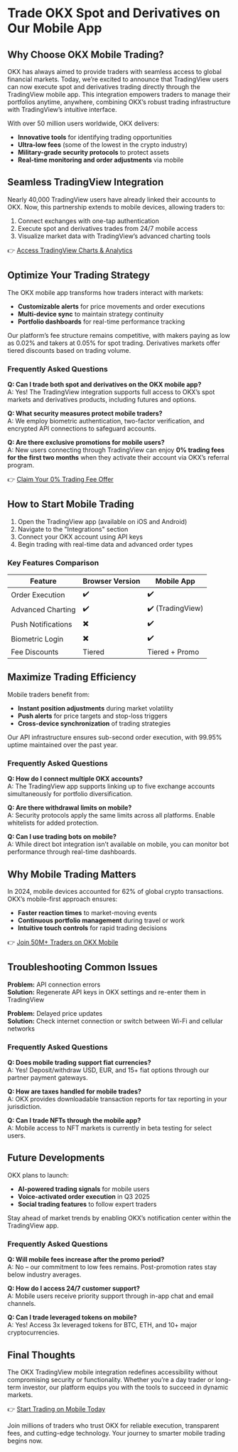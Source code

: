 # Trade OKX Spot and Derivatives on Our Mobile App  

## Why Choose OKX Mobile Trading?  
OKX has always aimed to provide traders with seamless access to global financial markets. Today, we’re excited to announce that TradingView users can now execute spot and derivatives trading directly through the TradingView mobile app. This integration empowers traders to manage their portfolios anytime, anywhere, combining OKX’s robust trading infrastructure with TradingView’s intuitive interface.  

With over 50 million users worldwide, OKX delivers:  
- **Innovative tools** for identifying trading opportunities  
- **Ultra-low fees** (some of the lowest in the crypto industry)  
- **Military-grade security protocols** to protect assets  
- **Real-time monitoring and order adjustments** via mobile  

## Seamless TradingView Integration  
Nearly 40,000 TradingView users have already linked their accounts to OKX. Now, this partnership extends to mobile devices, allowing traders to:  
1. Connect exchanges with one-tap authentication  
2. Execute spot and derivatives trades from 24/7 mobile access  
3. Visualize market data with TradingView’s advanced charting tools  

👉 [Access TradingView Charts & Analytics](https://bit.ly/okx-bonus)  

## Optimize Your Trading Strategy  
The OKX mobile app transforms how traders interact with markets:  
- **Customizable alerts** for price movements and order executions  
- **Multi-device sync** to maintain strategy continuity  
- **Portfolio dashboards** for real-time performance tracking  

Our platform’s fee structure remains competitive, with makers paying as low as 0.02% and takers at 0.05% for spot trading. Derivatives markets offer tiered discounts based on trading volume.  

### Frequently Asked Questions  
**Q: Can I trade both spot and derivatives on the OKX mobile app?**  
A: Yes! The TradingView integration supports full access to OKX’s spot markets and derivatives products, including futures and options.  

**Q: What security measures protect mobile traders?**  
A: We employ biometric authentication, two-factor verification, and encrypted API connections to safeguard accounts.  

**Q: Are there exclusive promotions for mobile users?**  
A: New users connecting through TradingView can enjoy **0% trading fees for the first two months** when they activate their account via OKX’s referral program.  

👉 [Claim Your 0% Trading Fee Offer](https://bit.ly/okx-bonus)  

## How to Start Mobile Trading  
1. Open the TradingView app (available on iOS and Android)  
2. Navigate to the "Integrations" section  
3. Connect your OKX account using API keys  
4. Begin trading with real-time data and advanced order types  

### Key Features Comparison  

| Feature                | Browser Version | Mobile App      |  
|------------------------|-----------------|-----------------|  
| Order Execution        | ✔️              | ✔️              |  
| Advanced Charting      | ✔️              | ✔️ (TradingView) |  
| Push Notifications     | ✖️              | ✔️              |  
| Biometric Login        | ✖️              | ✔️              |  
| Fee Discounts          | Tiered          | Tiered + Promo  |  

## Maximize Trading Efficiency  
Mobile traders benefit from:  
- **Instant position adjustments** during market volatility  
- **Push alerts** for price targets and stop-loss triggers  
- **Cross-device synchronization** of trading strategies  

Our API infrastructure ensures sub-second order execution, with 99.95% uptime maintained over the past year.  

### Frequently Asked Questions  
**Q: How do I connect multiple OKX accounts?**  
A: The TradingView app supports linking up to five exchange accounts simultaneously for portfolio diversification.  

**Q: Are there withdrawal limits on mobile?**  
A: Security protocols apply the same limits across all platforms. Enable whitelists for added protection.  

**Q: Can I use trading bots on mobile?**  
A: While direct bot integration isn’t available on mobile, you can monitor bot performance through real-time dashboards.  

## Why Mobile Trading Matters  
In 2024, mobile devices accounted for 62% of global crypto transactions. OKX’s mobile-first approach ensures:  
- **Faster reaction times** to market-moving events  
- **Continuous portfolio management** during travel or work  
- **Intuitive touch controls** for rapid trading decisions  

👉 [Join 50M+ Traders on OKX Mobile](https://bit.ly/okx-bonus)  

## Troubleshooting Common Issues  
**Problem:** API connection errors  
**Solution:** Regenerate API keys in OKX settings and re-enter them in TradingView  

**Problem:** Delayed price updates  
**Solution:** Check internet connection or switch between Wi-Fi and cellular networks  

### Frequently Asked Questions  
**Q: Does mobile trading support fiat currencies?**  
A: Yes! Deposit/withdraw USD, EUR, and 15+ fiat options through our partner payment gateways.  

**Q: How are taxes handled for mobile trades?**  
A: OKX provides downloadable transaction reports for tax reporting in your jurisdiction.  

**Q: Can I trade NFTs through the mobile app?**  
A: Mobile access to NFT markets is currently in beta testing for select users.  

## Future Developments  
OKX plans to launch:  
- **AI-powered trading signals** for mobile users  
- **Voice-activated order execution** in Q3 2025  
- **Social trading features** to follow expert traders  

Stay ahead of market trends by enabling OKX’s notification center within the TradingView app.  

### Frequently Asked Questions  
**Q: Will mobile fees increase after the promo period?**  
A: No – our commitment to low fees remains. Post-promotion rates stay below industry averages.  

**Q: How do I access 24/7 customer support?**  
A: Mobile users receive priority support through in-app chat and email channels.  

**Q: Can I trade leveraged tokens on mobile?**  
A: Yes! Access 3x leveraged tokens for BTC, ETH, and 10+ major cryptocurrencies.  

## Final Thoughts  
The OKX TradingView mobile integration redefines accessibility without compromising security or functionality. Whether you’re a day trader or long-term investor, our platform equips you with the tools to succeed in dynamic markets.  

👉 [Start Trading on Mobile Today](https://bit.ly/okx-bonus)  

Join millions of traders who trust OKX for reliable execution, transparent fees, and cutting-edge technology. Your journey to smarter mobile trading begins now.
